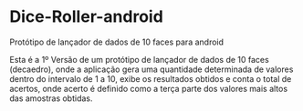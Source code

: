 # Dice-Roller-android
Protótipo de lançador de dados de 10 faces para android

Esta é a 1º Versão de um protótipo de lançador de dados de 10 faces (decaedro), onde a aplicação gera uma quantidade determinada de valores dentro do intervalo de 1 a 10,
exibe os resultados obtidos e conta o total de acertos, onde acerto é definido como a terça parte dos valores mais altos das amostras obtidas.
